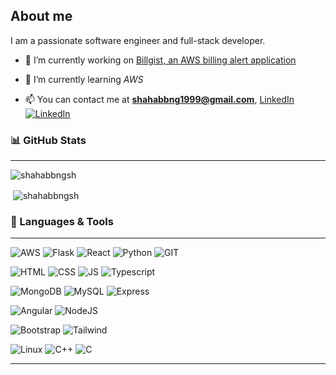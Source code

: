 ## About me
I am a passionate software engineer and full-stack developer.

- 🔭 I’m currently working on [Billgist, an AWS billing alert application](https://www.billgist.com)

- 🌱 I’m currently learning *AWS*

- 📫 You can contact me at **shahabbng1999@gmail.com**, [LinkedIn ](https://www.linkedin.com/in/shahab-bangash/)[![LinkedIn][1.1]][1]

### 📊 GitHub Stats
***
<p><img align="center" src="https://github-readme-streak-stats.herokuapp.com/?user=shahabbngsh&theme=dark" alt="shahabbngsh" /></p>

<p>&nbsp;<img align="center" src="https://github-readme-stats-three-xi-57.vercel.app/api?username=shahabbngsh&show_icons=true&theme=onedark&title_color=ffffff&text_color=ffffff&locale=en" alt="shahabbngsh" /></p>

### 🔧 Languages & Tools
***
![AWS](https://img.shields.io/badge/AWS-%23FF9900.svg?style=flat&logo=amazon-aws&logoColor=white)
![Flask](https://img.shields.io/badge/Flask-000000?style=flat&logo=flask&logoColor=white)
![React](https://img.shields.io/badge/React-20232A?style=flat&logo=react&logoColor=61DAFB)
![Python](https://img.shields.io/badge/Python-3776AB?style=flat&logo=python&logoColor=white)
![GIT](https://img.shields.io/badge/GIT-E44C30?style=flat&logo=git&logoColor=white)

![HTML](https://img.shields.io/badge/HTML5-E34F26?style=flat&logo=html5&logoColor=white)
![CSS](https://img.shields.io/badge/CSS3-1572B6?style=flat&logo=css3&logoColor=white)
![JS](https://img.shields.io/badge/JavaScript-F7DF1E?style=flat&logo=javascript&logoColor=black)
![Typescript](https://img.shields.io/badge/TypeScript-007ACC?style=flat&logo=typescript&logoColor=white)

![MongoDB](https://img.shields.io/badge/MongoDB-4EA94B?style=flat&logo=mongodb&logoColor=white)
![MySQL](https://img.shields.io/badge/MySQL-00000F?style=flat&logo=mysql&logoColor=white)
![Express](https://img.shields.io/badge/Express-informational?style=flat&logo=express&logoColor=white)

![Angular](https://img.shields.io/badge/Angular-DD0031?style=flat&logo=angular&logoColor=white)
![NodeJS](https://img.shields.io/badge/Node.js-43853D?style=flat&logo=node.js&logoColor=white)

![Bootstrap](https://img.shields.io/badge/Bootstrap-563D7C?style=flat&logo=bootstrap&logoColor=white)
![Tailwind](https://img.shields.io/badge/Tailwind_CSS-38B2AC?style=flat&logo=tailwind-css&logoColor=white)


![Linux](https://img.shields.io/badge/Linux-FCC624?style=flat&logo=linux&logoColor=black)
![C++](https://img.shields.io/badge/C%2B%2B-00599C?style=flat&logo=c%2B%2B&logoColor=white)
![C](https://img.shields.io/badge/C-00599C?style=flat&logo=c&logoColor=white)

---


<!-- Icons -->

[1.1]: https://raw.githubusercontent.com/MartinHeinz/MartinHeinz/master/linkedin-3-16.png (LinkedIn icon without padding)


<!-- Links to your social media accounts -->

[1]: https://www.linkedin.com/in/shahab-bangash/

